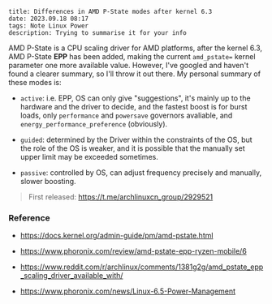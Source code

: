 ```
title: Differences in AMD P-State modes after kernel 6.3
date: 2023.09.18 08:17
tags: Note Linux Power
description: Trying to summarise it for your info
```

AMD P-State is a CPU scaling driver for AMD platforms, after the kernel 6.3, AMD P-State **EPP** has been added, making the current `amd_pstate=` kernel parameter one more available value. However, I've googled and haven't found a clearer summary, so I'll throw it out there. My personal summary of these modes is:

- `active`: i.e. EPP, OS can only give "suggestions", it's mainly up to the hardware and the driver to decide, and the fastest boost is for burst loads, only `performance` and `powersave` governors avaliable, and `energy_performance_preference` (obviously).

- `guided`: determined by the Driver within the constraints of the OS, but the role of the OS is weaker, and it is possible that the manually set upper limit may be exceeded sometimes.

- `passive`: controlled by OS, can adjust frequency precisely and manually, slower boosting.

> First released: https://t.me/archlinuxcn_group/2929521

### Reference

- https://docs.kernel.org/admin-guide/pm/amd-pstate.html

- https://www.phoronix.com/review/amd-pstate-epp-ryzen-mobile/6

- https://www.reddit.com/r/archlinux/comments/1381g2g/amd_pstate_epp_scaling_driver_available_with/

- https://www.phoronix.com/news/Linux-6.5-Power-Management
